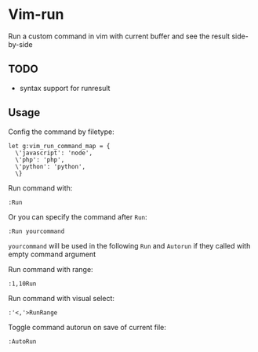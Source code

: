 # Vim-run

Run a custom command in vim with current buffer and see the result side-by-side

## TODO
* syntax support for runresult

## Usage

Config the command by filetype:

``` vim
let g:vim_run_command_map = {
  \'javascript': 'node',
  \'php': 'php',
  \'python': 'python',
  \}
```

Run command with:

``` vim
:Run
```

Or you can specify the command after `Run`:

``` vim
:Run yourcommand
```

`yourcommand` will be used in the following `Run` and `Autorun` if they called with empty command argument

Run command with range:

``` vim
:1,10Run
```

Run command with visual select:

``` vim
:'<,'>RunRange
```

Toggle command autorun on save of current file:

``` vim
:AutoRun
```

